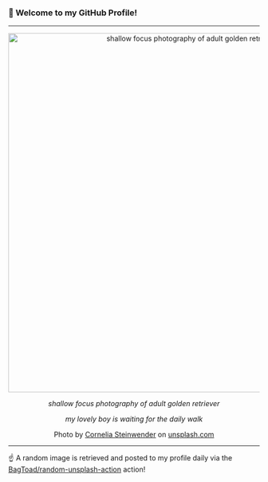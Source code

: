 ### 👋 Welcome to my GitHub Profile!

----

<div align="center">
  <img width="720" src="https://images.unsplash.com/photo-1534945890281-5662474414da?crop=entropy&cs=tinysrgb&fit=max&fm=jpg&ixid=M3w1NTI0OTR8MHwxfHJhbmRvbXx8fHx8fHx8fDE3MzM5ODQwMzB8&ixlib=rb-4.0.3&q=80&w=1080" alt="shallow focus photography of adult golden retriever">
  
  <em>shallow focus photography of adult golden retriever</em>
  
  <em>my lovely boy is waiting for the daily walk</em>
  
  Photo by [Cornelia Steinwender](null) on [unsplash.com](https://unsplash.com/)
</div>

----

☝️ A random image is retrieved and posted to my profile daily via the [BagToad/random-unsplash-action](https://github.com/BagToad/random-unsplash-action) action!
